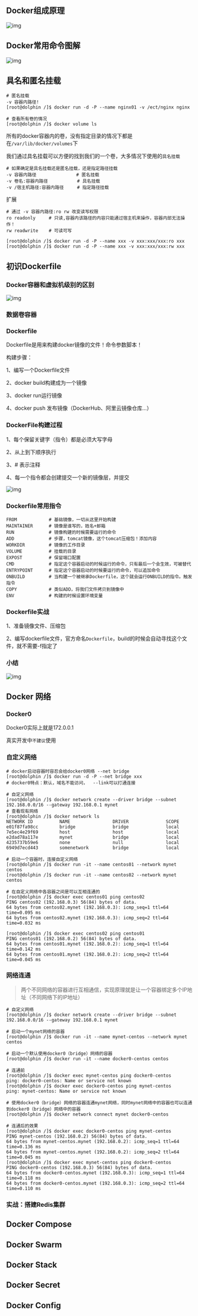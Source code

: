 ## Docker组成原理

![img](https://img2020.cnblogs.com/blog/2030366/202006/2030366-20200630103057155-2072939834.png)

## Docker常用命令图解



![img](https://gimg2.baidu.com/image_search/src=http%3A%2F%2Fwww.4e00.com%2Fblog%2Fimg%2Flinux%2Fdocker%2Fdocker-commands.png&refer=http%3A%2F%2Fwww.4e00.com&app=2002&size=f9999,10000&q=a80&n=0&g=0n&fmt=jpeg?sec=1615441318&t=ffc90475b045ef57b34d65fb2c765a8d)



## 具名和匿名挂载

```shell
# 匿名挂载
-v 容器内路径!
[root@dolphin /]$ docker run -d -P --name nginx01 -v /ect/nginx nginx

# 查看所有卷的情况
[root@dolphin /]$ docker volume ls
```

所有的docker容器内的卷，没有指定目录的情况下都是在`/var/lib/docker/volumes`下

我们通过具名挂载可以方便的找到我们的一个卷，大多情况下使用的`具名挂载`

```shell
# 如果确定是具名挂载还是匿名挂载，还是指定路径挂载
-v 容器内路径			   # 匿名挂载
-v 卷名:容器内路径			  # 具名挂载
-v /宿主机路径:容器内路径		# 指定路径挂载
```

扩展

```shell
# 通过 -v 容器内路径:ro rw 改变读写权限
ro readonly 	# 只读,容器内该路径的内容只能通过宿主机来操作，容器内部无法操作！
rw readwrite    # 可读可写

[root@dolphin /]$ docker run -d -P --name xxx -v xxx:xxx/xxx:ro xxx
[root@dolphin /]$ docker run -d -P --name xxx -v xxx:xxx/xxx:rw xxx
```



## 初识Dockerfile

### Docker容器和虚拟机级别的区别

![img](https://gimg2.baidu.com/image_search/src=http%3A%2F%2Fblobs.gitbook.com%2Fassets%2F-LHpJ36dV3jbyNsfbeuh%2F-LIDyLc1thaN3ot8U-8M%2F-LIDyM86g22dOluxY20d%2Fimage.png%3Falt%3Dmedia%26token%3D3bbabb11-c7fc-4171-a189-3bf77530dcbb&refer=http%3A%2F%2Fblobs.gitbook.com&app=2002&size=f9999,10000&q=a80&n=0&g=0n&fmt=jpeg?sec=1615441388&t=8125210ff2e1c17e37cc2d0700234d18)



### 数据卷容器



### Dockerfile

Dockerfile是用来构建docker镜像的文件！命令参数脚本！

构建步骤：

1、编写一个Dockerfile文件

2、docker build构建成为一个镜像

3、docker run运行镜像

4、docker push 发布镜像（DockerHub、阿里云镜像仓库...）

### DockerFile构建过程

1、每个保留关键字（指令）都是必须大写字母

2、从上到下顺序执行

3、# 表示注释

4、每一个指令都会创建提交一个新的镜像层，并提交

![img](https://ss1.bdstatic.com/70cFuXSh_Q1YnxGkpoWK1HF6hhy/it/u=1141557534,2963505983&fm=11&gp=0.jpg)

### Dockerfile常用指令

```shell
FROM			# 基础镜像，一切从这里开始构建
MAINTAINER		# 镜像是谁写的，姓名+邮箱
RUN				# 镜像构建的时候需要运行的命令
ADD				# 步骤，tomcat镜像，这个tomcat压缩包！添加内容
WORKDIR			# 镜像的工作目录
VOLUME			# 挂载的目录
EXPOST			# 保留端口配置
CMD				# 指定这个容器启动的时候运行的命令，只有最后一个会生效，可被替代
ENTRYPOINT		# 指定这个容器启动的时候要运行的命令，可以追加命令
ONBUILD			# 当构建一个被继承Dockerfile，这个就会运行ONBUILD的指令。触发指令
COPY			# 类似ADD，将我们文件拷贝到镜像中
ENV				# 构建的时候设置环境变量
```

### Dockerfile实战

1、准备镜像文件、压缩包

2、编写dockerfile文件，官方命名`Dockerfile`，build的时候会自动寻找这个文件，就不需要-f指定了

### 小结

![img](https://gimg2.baidu.com/image_search/src=http%3A%2F%2Fpic2.zhimg.com%2Fv2-efde71808f83b20ae24d4ed4f2b47171_b.jpg&refer=http%3A%2F%2Fpic2.zhimg.com&app=2002&size=f9999,10000&q=a80&n=0&g=0n&fmt=jpeg?sec=1615441494&t=8454b301dc39565724425c8b64c3c1b6)



## Docker 网络

### Docker0

Docker0实际上就是172.0.0.1

真实开发中`不建议`使用

### 自定义网络

```shell
# docker启动容器时容忍会给docker0网络 --net bridge
[root@dolphin /]$ docker run -d -P --net bridge xxx
# docker0特点：默认，域名不能访问，  --link可以打通连接

# 自定义网络
[root@dolphin /]$ docker network create --driver bridge --subnet 192.168.0.0/16 --gateway 192.168.0.1 mynet
# 查看现有网络
[root@dolphin /]$ docker network ls
NETWORK ID          NAME                DRIVER              SCOPE
e01f87fa98cc        bridge              bridge              local
7e5ec4e29f69        host                host                local
e2dad78a117e        mynet               bridge              local
4235737b59e6        none                null                local
6949d7ecd443        somenetwork         bridge              local

# 启动一个容器时，连接自定义网络
[root@dolphin /]$ docker run -it --name centos01 --network mynet centos
[root@dolphin /]$ docker run -it --name centos02 --network mynet centos

# 在自定义网络中各容器之间是可以互相连通的
[root@dolphin /]$ docker exec centos01 ping centos02
PING centos02 (192.168.0.3) 56(84) bytes of data.
64 bytes from centos02.mynet (192.168.0.3): icmp_seq=1 ttl=64 time=0.095 ms
64 bytes from centos02.mynet (192.168.0.3): icmp_seq=2 ttl=64 time=0.032 ms

[root@dolphin /]$ docker exec centos02 ping centos01
PING centos01 (192.168.0.2) 56(84) bytes of data.
64 bytes from centos01.mynet (192.168.0.2): icmp_seq=1 ttl=64 time=0.142 ms
64 bytes from centos01.mynet (192.168.0.2): icmp_seq=2 ttl=64 time=0.045 ms
```

### 网络连通

>两个不同网络的容器进行互相通信，实现原理就是让一个容器绑定多个IP地址（不同网络下的IP地址）

```shell
# 自定义网络
[root@dolphin /]$ docker network create --driver bridge --subnet 192.168.0.0/16 --gateway 192.168.0.1 mynet

# 启动一个mynet网络的容器
[root@dolphin /]$ docker run -it --name mynet-centos --network mynet centos

# 启动一个默认使用docker0（bridge）网络的容器
[root@dolphin /]$ docker run -it --name docker0-centos centos

# 连通前
[root@dolphin /]$ docker exec mynet-centos ping docker0-centos
ping: docker0-centos: Name or service not known
[root@dolphin /]$ docker exec docker0-centos ping mynet-centos
ping: mynet-centos: Name or service not known

# 使用docker0（bridge）网络的容器连通mynet网络，同时mynet网络中的容器也可以连通到docker0（bridge）网络中的容器
[root@dolphin /]$ docker network connect mynet docker0-centos

# 连通后的效果
[root@dolphin /]$ docker exec docker0-centos ping mynet-centos
PING mynet-centos (192.168.0.2) 56(84) bytes of data.
64 bytes from mynet-centos.mynet (192.168.0.2): icmp_seq=1 ttl=64 time=0.136 ms
64 bytes from mynet-centos.mynet (192.168.0.2): icmp_seq=2 ttl=64 time=0.045 ms
[root@dolphin /]$ docker exec mynet-centos ping docker0-centos
PING docker0-centos (192.168.0.3) 56(84) bytes of data.
64 bytes from docker0-centos.mynet (192.168.0.3): icmp_seq=1 ttl=64 time=0.118 ms
64 bytes from docker0-centos.mynet (192.168.0.3): icmp_seq=2 ttl=64 time=0.110 ms
```

### 实战：搭建Redis集群



## Docker Compose



## Docker Swarm



## Docker Stack



## Docker Secret



## Docker Config

